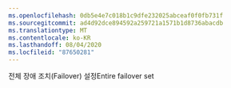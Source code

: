 ```yaml
---
ms.openlocfilehash: 0db5e4e7c018b1c9dfe232025abceaf0f0fb731f
ms.sourcegitcommit: ad4d92dce894592a259721a1571b1d8736abacdb
ms.translationtype: MT
ms.contentlocale: ko-KR
ms.lasthandoff: 08/04/2020
ms.locfileid: "87650281"
---
```

<span data-ttu-id="c2c06-101">전체 장애 조치(Failover) 설정</span><span class="sxs-lookup"><span data-stu-id="c2c06-101">Entire failover set</span></span>
